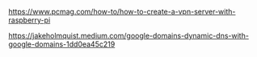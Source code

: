 https://www.pcmag.com/how-to/how-to-create-a-vpn-server-with-raspberry-pi

https://jakeholmquist.medium.com/google-domains-dynamic-dns-with-google-domains-1dd0ea45c219

